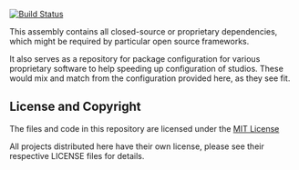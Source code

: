 [![Build Status](https://travis-ci.org/Byron/bdep-nonfree.svg?branch=master)](https://travis-ci.org/Byron/bdep-nonfree)

This assembly contains all closed-source or proprietary dependencies, which might be required by particular open source frameworks.

It also serves as a repository for package configuration for various proprietary software to help speeding up configuration of studios. These would mix and match from the configuration provided here, as they see fit.

## License and Copyright

The files and code in this repository are licensed under the [MIT License](http://opensource.org/licenses/MIT)

All projects distributed here have their own license, please see their respective LICENSE files for details.